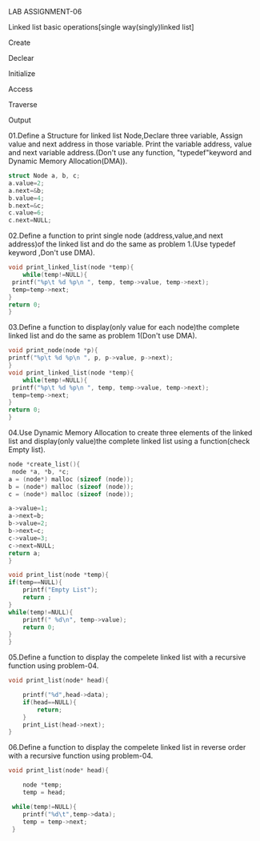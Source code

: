 LAB ASSIGNMENT-06

Linked list basic operations[single way(singly)linked list]

Create

Declear

Initialize

Access

Traverse

Output

01.Define a Structure for linked list Node,Declare three variable, Assign value and next address in those variable. Print the variable address, value and next variable address.(Don't use any function, "typedef"keyword and Dynamic Memory Allocation(DMA)).

```C
struct Node a, b, c;
a.value=2;
a.next=&b;
b.value=4;
b.next=&c;
c.value=6;
c.next=NULL;
```

02.Define a function to print single node (address,value,and next address)of the linked list and do the same as problem 1.(Use typedef keyword ,Don't use DMA).

```C
void print_linked_list(node *temp){
    while(temp!=NULL){
 printf("%p\t %d %p\n ", temp, temp->value, temp->next);
 temp=temp->next;
}
return 0;
}
```

03.Define a function to display(only value for each node)the complete linked list and do the same as problem 1(Don't use DMA).

```C
void print_node(node *p){
printf("%p\t %d %p\n ", p, p->value, p->next);
}
void print_linked_list(node *temp){
    while(temp!=NULL){
 printf("%p\t %d %p\n ", temp, temp->value, temp->next);
 temp=temp->next;
}
return 0;
}
```

04.Use Dynamic Memory Allocation to create three elements of the linked list and display(only value)the complete linked list using a function(check Empty list).

```C
node *create_list(){
 node *a, *b, *c;
a = (node*) malloc (sizeof (node));
b = (node*) malloc (sizeof (node));
c = (node*) malloc (sizeof (node));

a->value=1;
a->next=b;
b->value=2;
b->next=c;
c->value=3;
c->next=NULL;
return a;
}

void print_list(node *temp){
if(temp==NULL){
    printf("Empty List");
    return ;
}
while(temp!=NULL){
    printf(" %d\n", temp->value);
    return 0;
}
}

```

05.Define a function to display the compelete linked list with a recursive function using problem-04.

```C
void print_list(node* head){

    printf("%d",head->data);
    if(head==NULL){
        return;
    }
    print_List(head->next);
}
```

06.Define a function to display the compelete linked list in reverse order with a recursive function using problem-04.

```C
void print_list(node* head){

    node *temp;
    temp = head;

 while(temp!=NULL){
    printf("%d\t",temp->data);
    temp = temp->next;
 }
```

